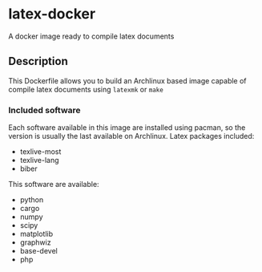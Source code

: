 # latex-docker
A docker image ready to compile latex documents

## Description

This Dockerfile allows you to build an Archlinux based image
capable of compile latex documents using ```latexmk``` or ```make```

### Included software
Each software available in this image are installed using pacman, so 
the version is usually the last available on Archlinux.
Latex packages included:
- texlive-most
- texlive-lang
- biber

This software are available:
- python 
- cargo  
- numpy
- scipy
- matplotlib
- graphwiz
- base-devel
- php

